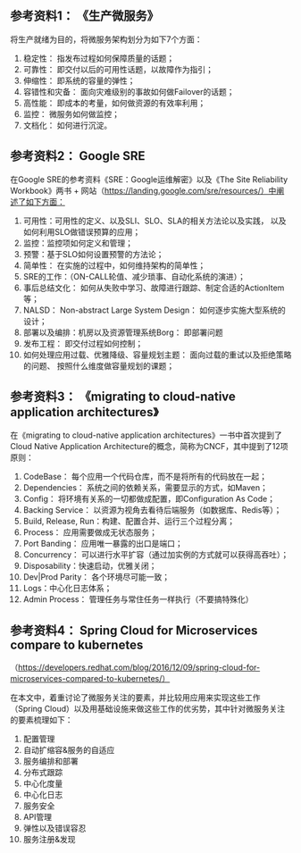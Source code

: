 ## 参考资料1： 《生产微服务》

将生产就绪为目的，将微服务架构划分为如下7个方面：
1. 稳定性： 指发布过程如何保障质量的话题；
2. 可靠性： 即交付以后的可用性话题，以故障作为指引；
3. 伸缩性： 即系统的容量的弹性；
4. 容错性和灾备： 面向灾难级别的事故如何做Failover的话题；
5. 高性能： 即成本的考量，如何做资源的有效率利用；
6. 监控： 微服务如何做监控；
7. 文档化： 如何进行沉淀。

## 参考资料2： Google SRE

在Google SRE的参考资料《SRE：Google运维解密》以及《The Site Reliability Workbook》两书 + 网站（https://landing.google.com/sre/resources/）中阐述了如下方面：
1. 可用性：可用性的定义、以及SLI、SLO、SLA的相关方法论以及实践， 以及如何利用SLO做错误预算的应用；
2. 监控：监控项如何定义和管理；
3. 预警：基于SLO如何设置预警的方法论；
4. 简单性： 在实施的过程中，如何维持架构的简单性；
5. SRE的工作：（ON-CALL轮值、减少琐事、自动化系统的演进）；
6. 事后总结文化： 如何从失败中学习、故障进行跟踪、制定合适的ActionItem等；
7. NALSD： Non-abstract Large System Design： 如何逐步实施大型系统的设计；
8. 部署以及编排：机房以及资源管理系统Borg： 即部署问题
9. 发布工程：  即交付过程如何控制；
10. 如何处理应用过载、优雅降级、容量规划主题： 面向过载的重试以及拒绝策略的问题、 按照什么维度做容量规划的课题；

## 参考资料3： 《migrating to cloud-native application architectures》

在《migrating to cloud-native application architectures》一书中首次提到了Cloud Native Application Architecture的概念，简称为CNCF，其中提到了12项原则：
1. CodeBase： 每个应用一个代码仓库，而不是将所有的代码放在一起；
2. Dependencies： 系统之间的依赖关系，需要显示的方式，如Maven；
3. Config： 将环境有关系的一切都做成配置，即Configuration As Code；
4. Backing Service： 以资源为视角去看待后端服务（如数据库、Redis等）；
5. Build, Release, Run：构建、配置合并、运行三个过程分离；
6. Process： 应用需要做成无状态服务；
7. Port Banding： 应用唯一暴露的出口是端口；
8. Concurrency： 可以进行水平扩容（通过加实例的方式就可以获得高吞吐）；
9. Disposability：快速启动，优雅关闭；
10. Dev|Prod Parity： 各个环境尽可能一致；
11. Logs：中心化日志体系；
12. Admin Process： 管理任务与常住任务一样执行（不要搞特殊化）

## 参考资料4： Spring Cloud for Microservices compare  to kubernetes

（https://developers.redhat.com/blog/2016/12/09/spring-cloud-for-microservices-compared-to-kubernetes/）

在本文中，着重讨论了微服务关注的要素，并比较用应用来实现这些工作（Spring Cloud）以及用基础设施来做这些工作的优劣势，其中针对微服务关注的要素梳理如下：

1. 配置管理
2. 自动扩缩容&服务的自适应
3. 服务编排和部署
4. 分布式跟踪
5. 中心化度量
6. 中心化日志
7. 服务安全
8. API管理
9. 弹性以及错误容忍
10. 服务注册&发现
